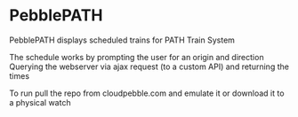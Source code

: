 # PebblePATH
PebblePATH displays scheduled trains for PATH Train System

The schedule works by prompting the user for an origin and direction
Querying the webserver via ajax request (to a custom API) and returning the times


To run pull the repo from cloudpebble.com
and emulate it or download it to a physical watch
